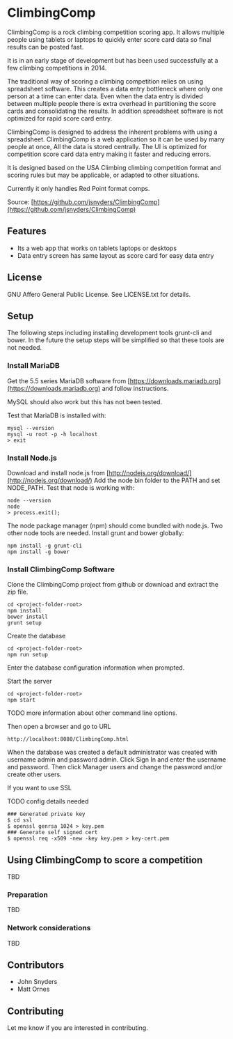 # ClimbingComp

ClimbingComp is a rock climbing competition scoring app. It allows multiple people using tablets or laptops
to quickly enter score card data so final results can be posted fast.

It is in an early stage of development but has been used successfully at a few climbing competitions in 2014.

The traditional way of scoring a climbing competition relies on using spreadsheet software. This creates a data
entry bottleneck where only one person at a time can enter data. Even when the data entry is divided between
multiple people there is extra overhead in partitioning the score cards and consolidating the results.
In addition spreadsheet software is not optimized for rapid score card entry.

ClimbingComp is designed to address the inherent problems with using a spreadsheet. ClimbingComp is a web application
so it can be used by many people at once, All the data is stored centrally. The UI is optimized for competition
score card data entry making it faster and reducing errors.

It is designed based on the USA Climbing climbing competition format and scoring rules but may be applicable, or
adapted to other situations.

Currently it only handles Red Point format comps.

Source: [https://github.com/jsnyders/ClimbingComp](https://github.com/jsnyders/ClimbingComp)

## Features

* Its a web app that works on tablets laptops or desktops
* Data entry screen has same layout as score card for easy data entry

## License
GNU Affero General Public License. See LICENSE.txt for details.

## Setup
The following steps including installing development tools grunt-cli and bower. In the future the setup steps
will be simplified so that these tools are not needed.

### Install MariaDB

Get the 5.5 series MariaDB software from [https://downloads.mariadb.org](https://downloads.mariadb.org) and follow instructions.

MySQL should also work but this has not been tested.

Test that MariaDB is installed with:

```
mysql --version
mysql -u root -p -h localhost
> exit
```

### Install Node.js
Download and install node.js from [http://nodejs.org/download/](http://nodejs.org/download/)
Add the node bin folder to the PATH and set NODE_PATH.
Test that node is working with:

```
node --version
node
> process.exit();
```

The node package manager (npm) should come bundled with node.js. Two other node tools are needed.
Install grunt and bower globally:

```
npm install -g grunt-cli
npm install -g bower
```

### Install ClimbingComp Software
Clone the ClimbingComp project from github or download and extract the zip file.

```
cd <project-folder-root>
npm install
bower install
grunt setup
```

Create the database

```
cd <project-folder-root>
npm run setup
```
Enter the database configuration information when prompted.

Start the server

```
cd <project-folder-root>
npm start
```

TODO more information about other command line options.


Then open a browser and go to URL

```
http://localhost:8080/ClimbingComp.html
```

When the database was created a default administrator was created with username admin and password admin.
Click Sign In and enter the username and password. Then click Manager users and change the password and/or
create other users.

If you want to use SSL

TODO config details needed

```
### Generated private key
$ cd ssl
$ openssl genrsa 1024 > key.pem
### Generate self signed cert
$ openssl req -x509 -new -key key.pem > key-cert.pem
```


## Using ClimbingComp to score a competition
TBD

### Preparation

TBD

### Network considerations

TBD

## Contributors
* John Snyders
* Matt Ornes

## Contributing

Let me know if you are interested in contributing.
